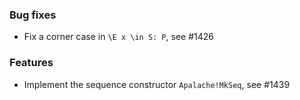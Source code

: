 <!-- NOTE:
     Release notes for unreleased changes go here, following this format:

        ### Features

         * Change description, see #123

        ### Bug fixes

         * Some bug fix, see #124

     DO NOT LEAVE A BLANK LINE BELOW THIS PREAMBLE -->
### Bug fixes

 * Fix a corner case in `\E x \in S: P`, see #1426

### Features

 * Implement the sequence constructor `Apalache!MkSeq`, see #1439
